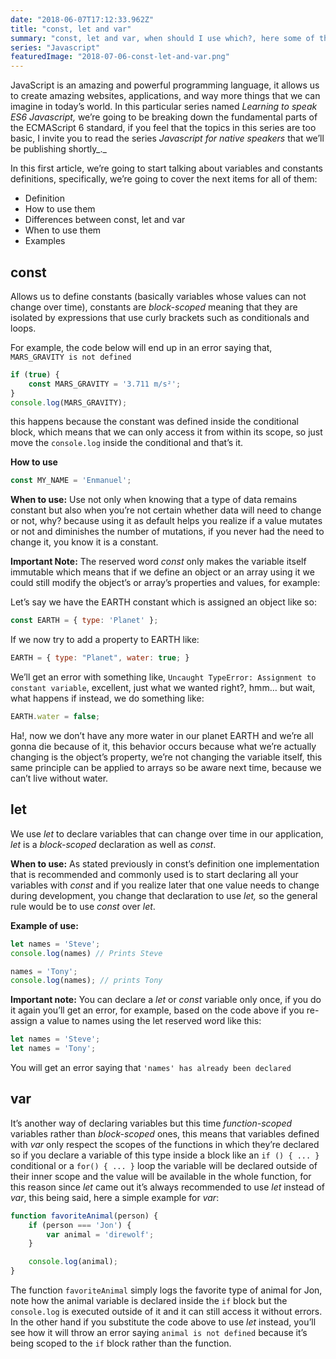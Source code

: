 ```yaml
---
date: "2018-06-07T17:12:33.962Z"
title: "const, let and var"
summary: "const, let and var, when should I use which?, here some of the most remarkable differences and use cases for each of them."
series: "Javascript"
featuredImage: "2018-07-06-const-let-and-var.png"
---
```



JavaScript is an amazing and powerful programming language, it allows us to create amazing websites, applications, and way more things that we can imagine in today’s world. In this particular series named _Learning to speak ES6 Javascript,_ we’re going to be breaking down the fundamental parts of the ECMAScript 6 standard, if you feel that the topics in this series are too basic, I invite you to read the series  _Javascript for native speakers_ that we’ll be publishing shortly_._

In this first article, we’re going to start talking about variables and constants definitions, specifically, we’re going to cover the next items for all of them:

-   Definition
-   How to use them
-   Differences between const, let and var
-   When to use them
-   Examples

## const

Allows us to define constants (basically variables whose values can not change over time), constants are  _block-scoped_  meaning that they are isolated by expressions that use curly brackets such as conditionals and loops.

For example, the code below will end up in an error saying that, `MARS_GRAVITY is not defined`

```javascript
if (true) {
    const MARS_GRAVITY = '3.711 m/s²';
}
console.log(MARS_GRAVITY);
```

this happens because the constant was defined inside the conditional block, which means that we can only access it from within its scope, so just move the  `console.log`  inside the conditional and that’s it.

**How to use**

```javascript
const MY_NAME = 'Enmanuel';
```

**When to use:** Use not only when knowing that a type of data remains constant but also when you’re not certain whether data will need to change or not, why? because using it as default helps you realize if a value mutates or not and diminishes the number of mutations, if you never had the need to change it, you know it is a constant.

**Important Note:** The reserved word  _const_  only makes the variable itself immutable which means that if we define an object or an array using it we could still modify the object’s or array’s properties and values, for example:

Let’s say we have the EARTH constant which is assigned an object like so:

```javascript
const EARTH = { type: 'Planet' };
```

If we now try to add a property to EARTH like:

```javascript
EARTH = { type: "Planet", water: true; }
```

We’ll get an error with something like, `Uncaught TypeError: Assignment to constant variable`, excellent, just what we wanted right?, hmm… but wait, what happens if instead, we do something like:

```javascript
EARTH.water = false;
```

Ha!, now we don’t have any more water in our planet EARTH and we’re all gonna die because of it, this behavior occurs because what we’re actually changing is the object’s property, we’re not changing the variable itself, this same principle can be applied to arrays so be aware next time, because we can’t live without water.

## let

We use  _let_  to declare variables that can change over time in our application, _let_ is a  _block-scoped_  declaration as well as  _const_.

**When to use:** As stated previously in const’s definition one implementation that is recommended and commonly used is to start declaring all your variables with  _const_  and if you realize later that one value needs to change during development, you change that declaration to use  _let,_  so the general rule would be to use  _const_ over _let_.

**Example of use:**

```javascript
let names = 'Steve';
console.log(names) // Prints Steve

names = 'Tony';
console.log(names); // prints Tony
```

**Important note:** You can declare a  _let_  or  _const_  variable only once, if you do it again you’ll get an error, for example, based on the code above if you re-assign a value to names using the let reserved word like this:

```javascript
let names = 'Steve';
let names = 'Tony';
```

You will get an error saying that  `'names' has already been declared`

## var

It’s another way of declaring variables but this time _function-scoped_  variables rather than  _block-scoped_  ones, this means that variables defined with  _var_ only respect the scopes of the functions in which they’re declared so if you declare a variable of this type inside a block like an  `if () { ... }` conditional or a `for() { ... }` loop the variable will be declared outside of their inner scope and the value will be available in the whole function, for this reason since  _let_ came out it’s always recommended to use  _let_  instead of  _var_, this being said, here a simple example for  _var_:

```javascript
function favoriteAnimal(person) {
	if (person === 'Jon') {
		var animal = 'direwolf';
	}

	console.log(animal);
}
```

The function  `favoriteAnimal` simply logs the favorite type of animal for Jon, note how the animal variable is declared inside the  `if`  block but the  `console.log`  is executed outside of it and it can still access it without errors. In the other hand if you substitute the code above to use  _let_  instead, you’ll see how it will throw an error saying `animal is not defined` because it’s being scoped to the  `if`  block rather than the function.
